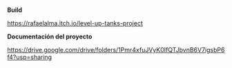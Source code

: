 **Build**

https://rafaelalma.itch.io/level-up-tanks-project

**Documentación del proyecto**

https://drive.google.com/drive/folders/1Pmr4xfuJVyK0IfQTJbvnB6V7igsbP6f4?usp=sharing
